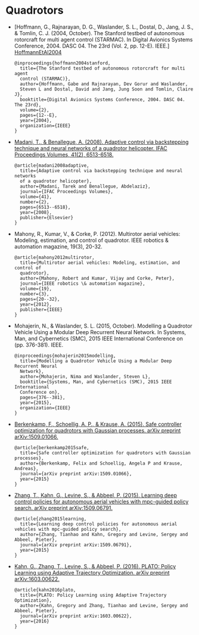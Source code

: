 # Quadrotors

- [Hoffmann, G., Rajnarayan, D. G., Waslander, S. L., Dostal, D., Jang, 
  J. S., & Tomlin, C. J. (2004, October). The Stanford testbed of autonomous 
  rotorcraft for multi agent control (STARMAC). In Digital Avionics Systems 
  Conference, 2004. DASC 04. The 23rd (Vol. 2, pp. 12-E). IEEE.]
  [HoffmannEtAl2004]

  ```
  @inproceedings{hoffmann2004stanford,
    title={The Stanford testbed of autonomous rotorcraft for multi agent 
    control (STARMAC)},
    author={Hoffmann, Gabe and Rajnarayan, Dev Gorur and Waslander, 
    Steven L and Dostal, David and Jang, Jung Soon and Tomlin, Claire J},
    booktitle={Digital Avionics Systems Conference, 2004. DASC 04. The 23rd},
    volume={2},
    pages={12--E},
    year={2004},
    organization={IEEE}
  }
  ```

- [Madani, T., & Benallegue, A. (2008). Adaptive control via backstepping 
  technique and neural networks of a quadrotor helicopter. IFAC Proceedings 
  Volumes, 41(2), 6513-6518.][MadaniBenallegue2008]

  ```
  @article{madani2008adaptive,
    title={Adaptive control via backstepping technique and neural networks 
    of a quadrotor helicopter},
    author={Madani, Tarek and Benallegue, Abdelaziz},
    journal={IFAC Proceedings Volumes},
    volume={41},
    number={2},
    pages={6513--6518},
    year={2008},
    publisher={Elsevier}
  }
  ```

- Mahony, R., Kumar, V., & Corke, P. (2012). Multirotor aerial vehicles:
  Modeling, estimation, and control of quadrotor. IEEE robotics & automation
  magazine, 19(3), 20-32.
  
  ```
  @article{mahony2012multirotor,
    title={Multirotor aerial vehicles: Modeling, estimation, and control of
    quadrotor},
    author={Mahony, Robert and Kumar, Vijay and Corke, Peter},
    journal={IEEE robotics \& automation magazine},
    volume={19},
    number={3},
    pages={20--32},
    year={2012},
    publisher={IEEE}
  }
  ```
  
- Mohajerin, N., & Waslander, S. L. (2015, October). Modelling a Quadrotor
  Vehicle Using a Modular Deep Recurrent Neural Network. In Systems, Man, and
  Cybernetics (SMC), 2015 IEEE International Conference on (pp. 376-381). IEEE.

  ```
  @inproceedings{mohajerin2015modelling,
    title={Modelling a Quadrotor Vehicle Using a Modular Deep Recurrent Neural
    Network},
    author={Mohajerin, Nima and Waslander, Steven L},
    booktitle={Systems, Man, and Cybernetics (SMC), 2015 IEEE International
    Conference on},
    pages={376--381},
    year={2015},
    organization={IEEE}
  }
  ```
  
- [Berkenkamp, F., Schoellig, A. P., & Krause, A. (2015). Safe controller optimization for quadrotors with Gaussian processes. arXiv preprint arXiv:1509.01066.][BerkenkampEtAl2015]

  ```
  @article{berkenkamp2015safe,
    title={Safe controller optimization for quadrotors with Gaussian processes},
    author={Berkenkamp, Felix and Schoellig, Angela P and Krause, Andreas},
    journal={arXiv preprint arXiv:1509.01066},
    year={2015}
  }
  ```

- [Zhang, T., Kahn, G., Levine, S., & Abbeel, P. (2015). Learning deep control policies for autonomous aerial vehicles with mpc-guided policy search. arXiv preprint arXiv:1509.06791.][ZhangEtAl2015]

  ```
  @article{zhang2015learning,
    title={Learning deep control policies for autonomous aerial vehicles with mpc-guided policy search},
    author={Zhang, Tianhao and Kahn, Gregory and Levine, Sergey and Abbeel, Pieter},
    journal={arXiv preprint arXiv:1509.06791},
    year={2015}
  }
  ```
  
- [Kahn, G., Zhang, T., Levine, S., & Abbeel, P. (2016). PLATO: Policy Learning using Adaptive Trajectory Optimization. arXiv preprint arXiv:1603.00622.][KahnEtAl2016]

  ```
  @article{kahn2016plato,
    title={PLATO: Policy Learning using Adaptive Trajectory Optimization},
    author={Kahn, Gregory and Zhang, Tianhao and Levine, Sergey and Abbeel, Pieter},
    journal={arXiv preprint arXiv:1603.00622},
    year={2016}
  }
  ```
  
[HoffmannEtAl2004]: https://people.eecs.berkeley.edu/~tomlin/papers/conferences/hrwdjt04_dasc.pdf
[MadaniBenallegue2008]: http://www.nt.ntnu.no/users/skoge/prost/proceedings/ifac2008/data/papers/1353.pdf
[BerkenkampEtAl2015]: http://www.dynsyslab.org/wp-content/papercite-data/pdf/berkenkamp-icra16.pdf
[ZhangEtAl2015]: https://arxiv.org/pdf/1509.06791v2.pdf
[KahnEtAl2016]: https://arxiv.org/pdf/1603.00622.pdf
